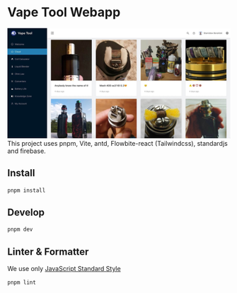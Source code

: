 # Vape Tool Webapp

![Demo](docs/cloud.jpg) This project uses pnpm, Vite, antd, Flowbite-react (Tailwindcss), standardjs and firebase.

## Install

```bash
pnpm install
```

## Develop

```bash
pnpm dev
```

## Linter & Formatter
We use only [JavaScript Standard Style](https://standardjs.com)

```bash
pnpm lint